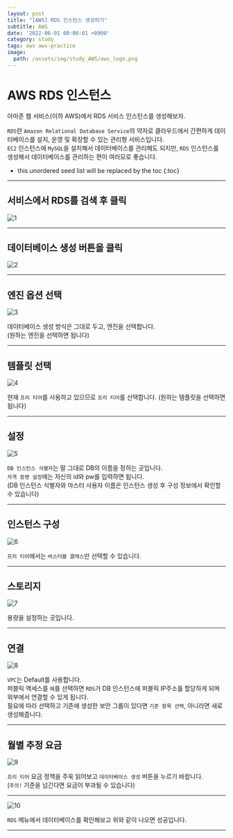 ```yaml
---
layout: post
title: "[AWS] RDS 인스턴스 생성하기"
subtitle: AWS
date: '2022-06-01 00:00:01 +0900'
category: study
tags: aws aws-practice
image:
  path: /assets/img/study_AWS/aws_logo.png
---
```


# AWS RDS 인스턴스
아마존 웹 서비스(이하 AWS)에서 RDS 서비스 인스턴스를 생성해보자.

`RDS`란 `Amazon Relational Database Service`의 약자로 클라우드에서 간편하게 데이터베이스를 설치, 운영 및 확장할 수 있는 관리형 서비스입니다. <br>
`EC2` 인스턴스에 `MySQL`을 설치해서 데이터베이스를 관리해도 되지만, `RDS` 인스턴스를 생성해서 데이터베이스를 관리하는 편이 여러모로 좋습니다. <br>

<!--more-->

* this unordered seed list will be replaced by the toc
{:toc}

<hr/>

## 서비스에서 RDS를 검색 후 클릭

![1](/assets/img/study_AWS/[AWS]_RDS_인스턴스_생성하기/1.PNG)

<hr/>

## 데이터베이스 생성 버튼을 클릭

![2](/assets/img/study_AWS/[AWS]_RDS_인스턴스_생성하기/2.PNG)

<hr/>

## 엔진 옵션 선택

![3](/assets/img/study_AWS/[AWS]_RDS_인스턴스_생성하기/3.PNG)

데이터베이스 생성 방식은 그대로 두고, 엔진을 선택합니다. <br>
(원하는 엔진을 선택하면 됩니다) <br>

<hr/>

## 템플릿 선택

![4](/assets/img/study_AWS/[AWS]_RDS_인스턴스_생성하기/4.PNG)

현재 `프리 티어`를 사용하고 있으므로 `프리 티어`를 선택합니다.
(원하는 템플릿을 선택하면 됩니다)

<hr/>

## 설정

![5](/assets/img/study_AWS/[AWS]_RDS_인스턴스_생성하기/5.PNG)

`DB 인스턴스 식별자`는 말 그대로 DB의 이름을 정하는 곳입니다. <br>
`자격 증명 설정`에는 자신의 id와 pw를 입력하면 됩니다. <br>
(DB 인스턴스 식별자와 마스터 사용자 이름은 인스턴스 생성 후 구성 정보에서 확인할 수 있습니다) <br>

<hr/>

## 인스턴스 구성

![6](/assets/img/study_AWS/[AWS]_RDS_인스턴스_생성하기/6.PNG)

`프리 티어`에서는 `버스터블 클래스`만 선택할 수 있습니다. <br>

<hr/>

## 스토리지

![7](/assets/img/study_AWS/[AWS]_RDS_인스턴스_생성하기/7.PNG)

용량을 설정하는 곳입니다. <br>

<hr/>

## 연결

![8](/assets/img/study_AWS/[AWS]_RDS_인스턴스_생성하기/8.PNG)

`VPC`는 Default를 사용합니다. <br>
퍼블릭 액세스를 `예`를 선택하면 `RDS`가 DB 인스턴스에 퍼블릭 IP주소를 할당하게 되며 외부에서 연결할 수 있게 됩니다. <br>
필요에 따라 선택하고 기존에 생성한 보안 그룹이 있다면 `기존 항목 선택`, 아니라면 새로 생성해줍니다. <br>

<hr/>

## 월별 추정 요금

![9](/assets/img/study_AWS/[AWS]_RDS_인스턴스_생성하기/9.PNG)

`프리 티어` 요금 정책을 주욱 읽어보고 `데이터베이스 생성` 버튼을 누르기 바랍니다. <br>
(`주의!` 기준을 넘긴다면 요금이 부과될 수 있습니다) <br>

<hr/>

![10](/assets/img/study_AWS/[AWS]_RDS_인스턴스_생성하기/10.PNG)

`RDS` 메뉴에서 데이터베이스를 확인해보고 위와 같이 나오면 성공입니다. <br>

<hr/>
